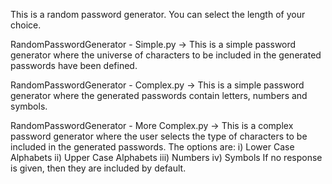 This is a random password generator. You can select  the length of your choice. 

RandomPasswordGenerator - Simple.py -> This is a simple password generator where the universe of characters to be included in the generated passwords have been defined. 

RandomPasswordGenerator - Complex.py -> This is a simple password generator where the generated passwords contain letters, numbers and symbols.

RandomPasswordGenerator - More Complex.py -> This is a complex password generator where the user selects the type of characters to be included in the generated passwords. The options are: 
    i) Lower Case Alphabets
    ii) Upper Case Alphabets
    iii) Numbers
    iv) Symbols
If no response is given, then they are included by default. 